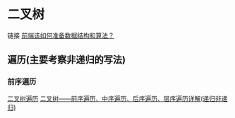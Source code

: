 # 二叉树

链接
[前端该如何准备数据结构和算法？](https://juejin.cn/post/6844903919722692621)

## 遍历(主要考察非递归的写法)

### 前序遍历

[二叉树遍历](https://juejin.cn/post/6844903919722692621#heading-18)
[二叉树——前序遍历、中序遍历、后序遍历、层序遍历详解(递归非递归)](https://www.cnblogs.com/bigsai/p/11393609.html)